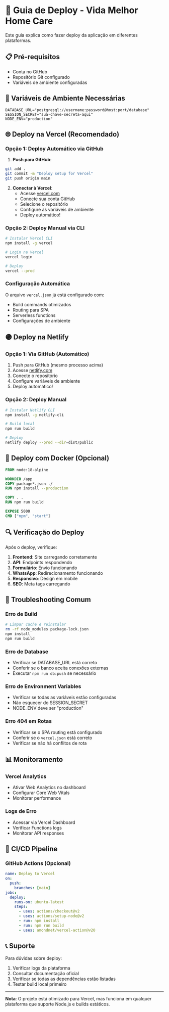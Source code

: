 # 🚀 Guia de Deploy - Vida Melhor Home Care

Este guia explica como fazer deploy da aplicação em diferentes plataformas.

## 📋 Pré-requisitos

- Conta no GitHub
- Repositório Git configurado
- Variáveis de ambiente configuradas

## 🔧 Variáveis de Ambiente Necessárias

```env
DATABASE_URL="postgresql://username:password@host:port/database"
SESSION_SECRET="sua-chave-secreta-aqui"
NODE_ENV="production"
```

## 🌐 Deploy na Vercel (Recomendado)

### Opção 1: Deploy Automático via GitHub

1. **Push para GitHub**:
```bash
git add .
git commit -m "Deploy setup for Vercel"
git push origin main
```

2. **Conectar à Vercel**:
   - Acesse [vercel.com](https://vercel.com)
   - Conecte sua conta GitHub
   - Selecione o repositório
   - Configure as variáveis de ambiente
   - Deploy automático!

### Opção 2: Deploy Manual via CLI

```bash
# Instalar Vercel CLI
npm install -g vercel

# Login na Vercel
vercel login

# Deploy
vercel --prod
```

### Configuração Automática

O arquivo `vercel.json` já está configurado com:
- Build commands otimizados
- Routing para SPA
- Serverless functions
- Configurações de ambiente

## 🟣 Deploy na Netlify

### Opção 1: Via GitHub (Automático)

1. Push para GitHub (mesmo processo acima)
2. Acesse [netlify.com](https://netlify.com)
3. Conecte o repositório
4. Configure variáveis de ambiente
5. Deploy automático!

### Opção 2: Deploy Manual

```bash
# Instalar Netlify CLI
npm install -g netlify-cli

# Build local
npm run build

# Deploy
netlify deploy --prod --dir=dist/public
```

## 🐳 Deploy com Docker (Opcional)

```dockerfile
FROM node:18-alpine

WORKDIR /app
COPY package*.json ./
RUN npm install --production

COPY . .
RUN npm run build

EXPOSE 5000
CMD ["npm", "start"]
```

## 🔍 Verificação do Deploy

Após o deploy, verifique:

1. **Frontend**: Site carregando corretamente
2. **API**: Endpoints respondendo
3. **Formulário**: Envio funcionando
4. **WhatsApp**: Redirecionamento funcionando
5. **Responsivo**: Design em mobile
6. **SEO**: Meta tags carregando

## 🚨 Troubleshooting Comum

### Erro de Build
```bash
# Limpar cache e reinstalar
rm -rf node_modules package-lock.json
npm install
npm run build
```

### Erro de Database
- Verificar se DATABASE_URL está correto
- Conferir se o banco aceita conexões externas
- Executar `npm run db:push` se necessário

### Erro de Environment Variables
- Verificar se todas as variáveis estão configuradas
- Não esquecer do SESSION_SECRET
- NODE_ENV deve ser "production"

### Erro 404 em Rotas
- Verificar se o SPA routing está configurado
- Conferir se o `vercel.json` está correto
- Verificar se não há conflitos de rota

## 📊 Monitoramento

### Vercel Analytics
- Ativar Web Analytics no dashboard
- Configurar Core Web Vitals
- Monitorar performance

### Logs de Erro
- Acessar via Vercel Dashboard
- Verificar Functions logs
- Monitorar API responses

## 🔄 CI/CD Pipeline

### GitHub Actions (Opcional)

```yaml
name: Deploy to Vercel
on:
  push:
    branches: [main]
jobs:
  deploy:
    runs-on: ubuntu-latest
    steps:
      - uses: actions/checkout@v2
      - uses: actions/setup-node@v2
      - run: npm install
      - run: npm run build
      - uses: amondnet/vercel-action@v20
```

## 📞 Suporte

Para dúvidas sobre deploy:
1. Verificar logs da plataforma
2. Consultar documentação oficial
3. Verificar se todas as dependências estão listadas
4. Testar build local primeiro

---

**Nota**: O projeto está otimizado para Vercel, mas funciona em qualquer plataforma que suporte Node.js e builds estáticos.